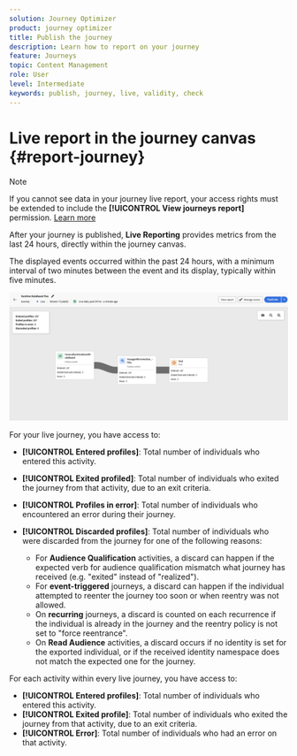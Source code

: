 ```yaml
---
solution: Journey Optimizer
product: journey optimizer
title: Publish the journey
description: Learn how to report on your journey
feature: Journeys
topic: Content Management
role: User
level: Intermediate
keywords: publish, journey, live, validity, check
---
```

# Live report in the journey canvas {#report-journey}

>[!NOTE]
>
>If you cannot see data in your journey live report, your access rights must be extended to include the **[!UICONTROL View journeys report]** permission. [Learn more](../administration/permissions.md)

After your journey is published, **Live Reporting** provides metrics from the last 24 hours, directly within the journey canvas.

The displayed events occurred within the past 24 hours, with a minimum interval of two minutes between the event and its display, typically within five minutes.

![](assets/journey_live_report.png)

For your live journey, you have access to:

* **[!UICONTROL Entered profiles]**: Total number of individuals who entered this activity.
* **[!UICONTROL Exited profiled]**: Total number of individuals who exited the journey from that activity, due to an exit criteria.
* **[!UICONTROL Profiles in error]**: Total number of individuals who encountered an error during their journey.
* **[!UICONTROL Discarded profiles]**: Total number of individuals who were discarded from the journey for one of the following reasons:

    * For **Audience Qualification** activities, a discard can happen if the expected verb for audience qualification mismatch what journey has received (e.g. "exited" instead of "realized").
    * For **event-triggered** journeys, a discard can happen if the individual attempted to reenter the journey too soon or when reentry was not allowed.
    * On **recurring** journeys, a discard is counted on each recurrence if the individual is already in the journey and the reentry policy is not set to "force reentrance".
    * On **Read Audience** activities, a discard occurs if no identity is set for the exported individual, or if the received identity namespace does not match the expected one for the journey.

For each activity within every live journey, you have access to:

* **[!UICONTROL Entered profiles]**: Total number of individuals who entered this activity.
* **[!UICONTROL Exited profile]**: Total number of individuals who exited the journey from that activity, due to an exit criteria.
* **[!UICONTROL Error]**: Total number of individuals who had an error on that activity.
